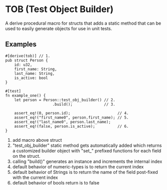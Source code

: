 # TOB (Test Object Builder)

A derive procedural macro for structs that adds a static method that can be used to easily generate objects for use in unit tests.

## Examples

```
#[derive(tob)] // 1.
pub struct Person {
    id: u32,
    first_name: String,
    last_name: String,
    is_active: bool
}

#[test]
fn example_one() {
    let person = Person::test_obj_builder() // 2. 
                     .build();              // 3.

    assert_eq!(0, person.id);                     // 4.
    assert_eq!("first_name0", person.first_name); // 5.
    assert_eq!("last_name0", person.last_name);
    assert_eq!(false, person.is_active);          // 6.
}

```

1. add macro above struct
2. "test_obj_builder" static method gets automatically added which returns a customized builder object with "set_" prefixed functions for each field on the struct.
3. calling "build()" generates an instance and increments the internal index 
4. default behavior of numeric-types is to return the current index
5. default behavior of Strings is to return the name of the field post-fixed with the current index
6. default behavior of bools return is to false
